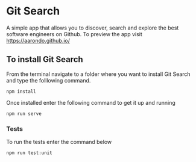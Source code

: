 # Git Search

A simple app that allows you to discover, search and explore the best software engineers on Github. To preview the app visit https://aarondo.github.io/

## To install Git Search

From the terminal navigate to a folder where you want to install Git Search and type the folllowing command.

```
npm install
```

Once installed enter the following command to get it up and running
```
npm run serve
```

### Tests
To run the tests enter the command below
```
npm run test:unit
```


